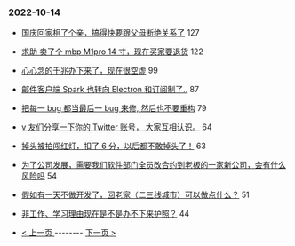 ### 2022-10-14 
- [国庆回家相了个亲，搞得快要跟父母断绝关系了](https://www.v2ex.com/t/886774) 127
- [求助 卖了个 mbp M1pro 14 寸，现在买家要退货](https://www.v2ex.com/t/886881) 122
- [心心念的千兆办下来了，现在很空虚](https://www.v2ex.com/t/886823) 99
- [邮件客户端 Spark 也转向 Electron 和订阅制了..](https://www.v2ex.com/t/886788) 87
- [把每一 bug 都当最后一 bug 来修, 然后也不要重构](https://www.v2ex.com/t/886806) 79
- [v 友们分享一下你的 Twitter 账号， 大家互相认识。](https://www.v2ex.com/t/886860) 64
- [掉头被拍闯红灯，扣了 6 分，以后都不敢掉头了！](https://www.v2ex.com/t/886876) 63
- [为了公司发展，需要我们软件部门全员改合约到老板的一家新公司，会有什么风险吗](https://www.v2ex.com/t/886929) 54
- [假如有一天不做开发了，回老家（二三线城市）可以做点什么？](https://www.v2ex.com/t/886803) 51
- [非工作、学习理由现在是不是办不下来护照？](https://www.v2ex.com/t/886800) 44 

- [ < 上一页 ](https://github.com/able8/v2ex-hot-record/blob/master/2022-10-13.md) -------- [ 下一页 > ](https://github.com/able8/v2ex-hot-record/blob/master/2022-10-15.md)